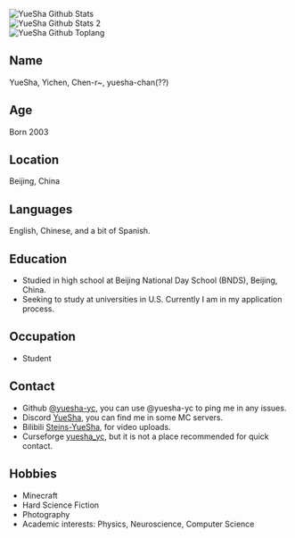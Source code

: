<img align="left" alt="YueSha Github Stats" src="https://github-readme-stats.vercel.app/api/top-langs/?username=yuesha-yc&show_icons=true&hide_border=true&theme=radical"/><br>
<img align="left" alt="YueSha Github Stats 2" src="https://github-readme-stats.vercel.app/api?username=yuesha-yc"/><br>
<img align="left" alt="YueSha Github Toplang" src="https://github-readme-stats.vercel.app/api/top-langs/?username=yuesha-yc&hide=php,shell,powershell,css"/><br>

## Name
YueSha, Yichen, Chen-r~, yuesha-chan(??)

## Age
Born 2003

## Location
Beijing, China

## Languages
English, Chinese, and a bit of Spanish.

## Education
- Studied in high school at Beijing National Day School (BNDS), Beijing, China.
- Seeking to study at universities in U.S. Currently I am in my application process. 

## Occupation
- Student

## Contact
- Github
[@yuesha-yc](https://github.com/yuesha-yc/), you can use @yuesha-yc to ping me in any issues. 
- Discord
[YueSha](https://discord.gg/BWn6E94), you can find me in some MC servers. 
- Bilibili
[Steins-YueSha](https://space.bilibili.com/128661221), for video uploads. 
- Curseforge
[yuesha_yc](https://www.curseforge.com/members/yuesha_yc/projects), but it is not a place recommended for quick contact.

## Hobbies
- Minecraft
- Hard Science Fiction
- Photography
- Academic interests: Physics, Neuroscience, Computer Science
